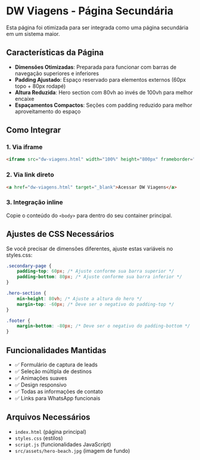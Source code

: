 # DW Viagens - Página Secundária

Esta página foi otimizada para ser integrada como uma página secundária em um sistema maior.

## Características da Página

- **Dimensões Otimizadas**: Preparada para funcionar com barras de navegação superiores e inferiores
- **Padding Ajustado**: Espaço reservado para elementos externos (60px topo + 80px rodapé)
- **Altura Reduzida**: Hero section com 80vh ao invés de 100vh para melhor encaixe
- **Espaçamentos Compactos**: Seções com padding reduzido para melhor aproveitamento do espaço

## Como Integrar

### 1. Via iframe
```html
<iframe src="dw-viagens.html" width="100%" height="800px" frameborder="0"></iframe>
```

### 2. Via link direto
```html
<a href="dw-viagens.html" target="_blank">Acessar DW Viagens</a>
```

### 3. Integração inline
Copie o conteúdo do `<body>` para dentro do seu container principal.

## Ajustes de CSS Necessários

Se você precisar de dimensões diferentes, ajuste estas variáveis no styles.css:

```css
.secondary-page {
    padding-top: 60px; /* Ajuste conforme sua barra superior */
    padding-bottom: 80px; /* Ajuste conforme sua barra inferior */
}

.hero-section {
    min-height: 80vh; /* Ajuste a altura do hero */
    margin-top: -60px; /* Deve ser o negativo do padding-top */
}

.footer {
    margin-bottom: -80px; /* Deve ser o negativo do padding-bottom */
}
```

## Funcionalidades Mantidas

- ✅ Formulário de captura de leads
- ✅ Seleção múltipla de destinos
- ✅ Animações suaves
- ✅ Design responsivo
- ✅ Todas as informações de contato
- ✅ Links para WhatsApp funcionais

## Arquivos Necessários

- `index.html` (página principal)
- `styles.css` (estilos)
- `script.js` (funcionalidades JavaScript)
- `src/assets/hero-beach.jpg` (imagem de fundo)